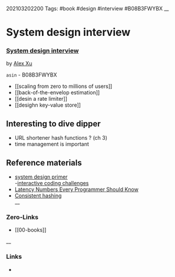 202103202200
Tags: #book #design #interview #B08B3FWYBX
__
# System design interview

### [System design interview](https://www.goodreads.com/book/show/54109255-system-design-interview-an-insider-s-guide)  

by  [Alex Xu](https://medium.com/@xalex)  

`asin` - B08B3FWYBX

- [[scaling from zero to millions of users]]
- [[back-of-the-envelop estimation]]
- [[desin a rate limiter]]  
- [[desighn key-value store]]


## Interesting to dive dipper  
 - URL shortener hash functions ?  (ch 3) 
 - time management is important  
 
## Reference materials 
- [system design primer](https://github.com/donnemartin/system-design-primer)  
-[interactive coding challenges](https://github.com/donnemartin/interactive-coding-challenges)  
- [Latency Numbers Every Programmer Should Know](https://colin-scott.github.io/personal_website/research/interactive_latency.html)  
- [Consistent hashing](https://en.wikipedia.org/wiki/Consistent_hashing)   
__
### Zero-Links
- [[00-books]]

__
### Links
- 

 
 